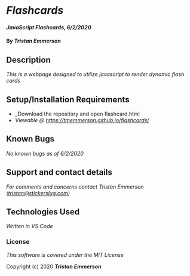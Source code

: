 # _Flashcards_

#### _JavaScript Flashcards, 6/2/2020_

#### By _**Tristan Emmerson**_

## Description

_This is a webpage designed to utilize javascript to render dynamic flash cards_

## Setup/Installation Requirements

* _Download the repository and open flashcard.html
* _Viewable @ https://tmemmerson.github.io/flashcards/_

## Known Bugs

_No known bugs as of 6/2/2020_

## Support and contact details

_For comments and concerns contact Tristan Emmerson (tristan@stickerslug.com)_

## Technologies Used

_Written in VS Code_

### License

*This software is covered under the MIT License*

Copyright (c) 2020 **_Tristan Emmerson_**
